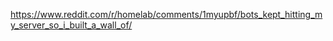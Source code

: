https://www.reddit.com/r/homelab/comments/1myupbf/bots_kept_hitting_my_server_so_i_built_a_wall_of/

